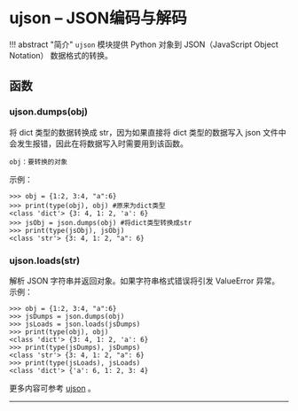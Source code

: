 # **ujson** – JSON编码与解码
!!! abstract "简介"
    `ujson` 模块提供 Python 对象到 JSON（JavaScript Object Notation） 数据格式的转换。

## 函数

### **ujson.dumps**(obj)  
将 dict 类型的数据转换成 str，因为如果直接将 dict 类型的数据写入 json 文件中会发生报错，因此在将数据写入时需要用到该函数。 

```
obj：要转换的对象
```

示例：

```
>>> obj = {1:2, 3:4, "a":6}
>>> print(type(obj), obj) #原来为dict类型
<class 'dict'> {3: 4, 1: 2, 'a': 6}
>>> jsObj = json.dumps(obj) #将dict类型转换成str
>>> print(type(jsObj), jsObj)
<class 'str'> {3: 4, 1: 2, "a": 6}
```

### **ujson.loads**(str)  
解析 JSON 字符串并返回对象。如果字符串格式错误将引发 ValueError 异常。 
示例：

```
>>> obj = {1:2, 3:4, "a":6}
>>> jsDumps = json.dumps(obj)
>>> jsLoads = json.loads(jsDumps)
>>> print(type(obj), obj)
<class 'dict'> {3: 4, 1: 2, 'a': 6}
>>> print(type(jsDumps), jsDumps)
<class 'str'> {3: 4, 1: 2, "a": 6}
>>> print(type(jsLoads), jsLoads)
<class 'dict'> {'a': 6, 1: 2, 3: 4}
```

更多内容可参考 [ujson](http://docs.micropython.org/en/latest/pyboard/library/ujson.html)  。

----------